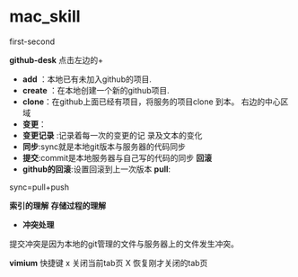 # mac_skill
first-second

**github-desk**
点击左边的+
 
- **add** ：本地已有未加入github的项目.
- **create** ：在本地创建一个新的github项目.
- **clone**：在github上面已经有项目，将服务的项目clone 到本。
右边的中心区域
- **变更**：
- **变更记录** :记录着每一次的变更的记
录及文本的变化
- **同步**:sync就是本地git版本与服务器的代码同步
- **提交**:commit是本地服务器与自己写的代码的同步
**回滚**
- **github的回滚**:设置回滚到上一次版本
**pull**:

sync=pull+push

**索引的理解**
**存储过程的理解**

- **冲突处理**

提交冲突是因为本地的git管理的文件与服务器上的文件发生冲突。










**vimium**
快捷键
x 关闭当前tab页  X  恢复刚才关闭的tab页
